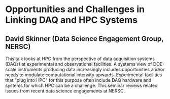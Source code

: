 # Opportunities and Challenges in Linking DAQ and HPC Systems
## David Skinner (Data Science Engagement Group, NERSC)

This talk looks at HPC from the perspective of data acquisition systems (DAQs) at experimental and observational facilities. A systems view of DOE-scale instruments producing data increasingly includes opportunities and/or needs to modulate computational intensity upwards. Experimental facilities that "plug into HPC" for this purpose often include DAQ hardware and systems for which HPC can be a challenge. This seminar reviews related issues from recent data science engagements at NERSC.
